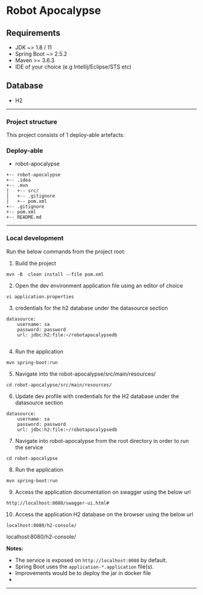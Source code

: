 
# Robot Apocalypse

## Requirements
- JDK ~> 1.8 / 11 
- Spring Boot ~> 2.5.2
- Maven \>= 3.6.3
- IDE of your choice (e.g Intellij/Eclipse/STS etc)

## Database
- H2
---

### Project structure
This project consists of 1 deploy-able artefacts:

### Deploy-able
- robot-apocalypse


```
+-- robot-apocalypse
+-- .idea
+-- .mvn
|   +-- src/
|   +-- .gitignore
|   +-- pom.xml
+-- .gitignore
+-- pom.xml
+-- README.md
```
---

### Local development
Run the below commands from the project root:
1. Build the project
```
mvn -B  clean install --file pom.xml
```

2. Open the dev environment application file using an editor of choice
```
vi application.properties
```
3. credentials for the h2 database under the datasource section
```
datasource:
    username: sa
    password: password
    url: jdbc:h2:file:~/robotapocalypsedb
    
```

4. Run the application 
```
mvn spring-boot:run
```
5. Navigate into the robot-apocalypse/src/main/resources/
```
cd robot-apocalypse/src/main/resources/
```
6. Update dev profile with credentials for the H2 database under the datasource section
```
datasource:
    username: sa
    password: password
    url: jdbc:h2:file:~/robotapocalypsedb
```
7. Navigate into robot-apocalypse from the root directory in order to run the service
```
cd robot-apocalypse
```
8. Run the application
```
mvn spring-boot:run
```

9. Access the application documentation on swagger using the below url
```
http://localhost:8080/swagger-ui.html#
```


10. Access the application H2 database on the browser using the below url
```
localhost:8080/h2-console/

```

localhost:8080/h2-console/

**Notes:**
- The service is exposed on `http://localhost:8080` by default.
- Spring Boot uses the `application-*.application` file(s).
- Improvements would be to deploy the jar in docker file 
- 

---
